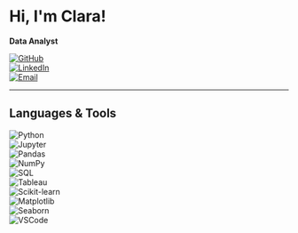 # Hi, I'm Clara!

**Data Analyst** 

[![GitHub](https://img.shields.io/badge/GitHub-%2312100E.svg?style=for-the-badge&logo=github&logoColor=white)](https://github.com/claracachapa)  
[![LinkedIn](https://img.shields.io/badge/LinkedIn-%230A66C2.svg?style=for-the-badge&logo=linkedin&logoColor=white)](https://linkedin.com/in/claracachapa)  
[![Email](https://img.shields.io/badge/Email-%23D14836.svg?style=for-the-badge&logo=gmail&logoColor=white)](mailto:claracachapa@gmail.com)  

---

## Languages & Tools 

![Python](https://img.shields.io/badge/Python-%2314354C.svg?style=for-the-badge&logo=python&logoColor=white)  
![Jupyter](https://img.shields.io/badge/Jupyter-%23F37626.svg?style=for-the-badge&logo=jupyter&logoColor=white)  
![Pandas](https://img.shields.io/badge/Pandas-%23150458.svg?style=for-the-badge&logo=pandas&logoColor=white)  
![NumPy](https://img.shields.io/badge/NumPy-%23013243.svg?style=for-the-badge&logo=numpy&logoColor=white)  
![SQL](https://img.shields.io/badge/SQL-%23098EDE.svg?style=for-the-badge&logo=mysql&logoColor=white)  
![Tableau](https://img.shields.io/badge/Tableau-%23E97627.svg?style=for-the-badge&logo=tableau&logoColor=white)  
![Scikit-learn](https://img.shields.io/badge/Scikit--learn-%23F7931E.svg?style=for-the-badge&logo=scikit-learn&logoColor=white)  
![Matplotlib](https://img.shields.io/badge/Matplotlib-%231478AB.svg?style=for-the-badge&logo=plotly&logoColor=white)  
![Seaborn](https://img.shields.io/badge/Seaborn-%23202224.svg?style=for-the-badge&logo=plotly&logoColor=white)   
![VSCode](https://img.shields.io/badge/VSCode-%23007ACC.svg?style=for-the-badge&logo=visual-studio-code&logoColor=white)
